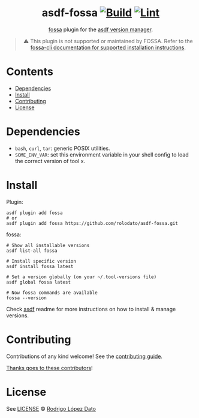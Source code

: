 <div align="center">

# asdf-fossa [![Build](https://github.com/rolodato/asdf-fossa/actions/workflows/build.yml/badge.svg)](https://github.com/rolodato/asdf-fossa/actions/workflows/build.yml) [![Lint](https://github.com/rolodato/asdf-fossa/actions/workflows/lint.yml/badge.svg)](https://github.com/rolodato/asdf-fossa/actions/workflows/lint.yml)


[fossa](https://github.com/fossas/fossa-cli/blob/master/docs/README.md) plugin for the [asdf version manager](https://asdf-vm.com).

> ⚠️ This plugin is not supported or maintained by FOSSA. Refer to the [fossa-cli documentation for supported installation instructions](https://github.com/fossas/fossa-cli).

</div>

# Contents

- [Dependencies](#dependencies)
- [Install](#install)
- [Contributing](#contributing)
- [License](#license)

# Dependencies

- `bash`, `curl`, `tar`: generic POSIX utilities.
- `SOME_ENV_VAR`: set this environment variable in your shell config to load the correct version of tool x.

# Install

Plugin:

```shell
asdf plugin add fossa
# or
asdf plugin add fossa https://github.com/rolodato/asdf-fossa.git
```

fossa:

```shell
# Show all installable versions
asdf list-all fossa

# Install specific version
asdf install fossa latest

# Set a version globally (on your ~/.tool-versions file)
asdf global fossa latest

# Now fossa commands are available
fossa --version
```

Check [asdf](https://github.com/asdf-vm/asdf) readme for more instructions on how to
install & manage versions.

# Contributing

Contributions of any kind welcome! See the [contributing guide](contributing.md).

[Thanks goes to these contributors](https://github.com/rolodato/asdf-fossa/graphs/contributors)!

# License

See [LICENSE](LICENSE) © [Rodrigo López Dato](https://github.com/rolodato/)
